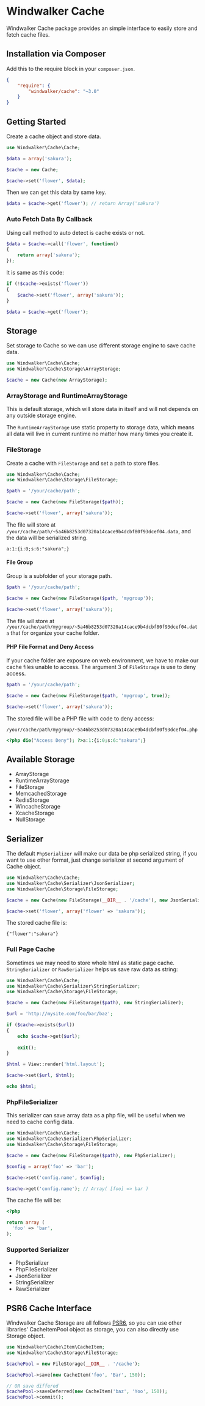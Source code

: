 # Windwalker Cache

Windwalker Cache package provides an simple interface to easily store and fetch cache files.  

## Installation via Composer

Add this to the require block in your `composer.json`.

``` json
{
    "require": {
        "windwalker/cache": "~3.0"
    }
}
```

## Getting Started

Create a cache object and store data.

``` php
use Windwalker\Cache\Cache;

$data = array('sakura');

$cache = new Cache;

$cache->set('flower', $data);
```

Then we can get this data by same key.

``` php
$data = $cache->get('flower'); // return Array('sakura')
```

### Auto Fetch Data By Callback

Using call method to auto detect is cache exists or not. 

``` php
$data = $cache->call('flower', function()
{
    return array('sakura');
});
```

It is same as this code:

``` php
if (!$cache->exists('flower'))
{
    $cache->set('flower', array('sakura'));
}

$data = $cache->get('flower');
```

## Storage

Set storage to Cache so we can use different storage engine to save cache data.

``` php
use Windwalker\Cache\Cache;
use Windwalker\Cache\Storage\ArrayStorage;

$cache = new Cache(new ArrayStorage);
```

### ArrayStorage and RuntimeArrayStorage

This is default storage, which will store data in itself and will not depends on any outside storage engine.

The `RuntimeArrayStorage` use static property to storage data, which means all data will live in current runtime
no matter how many times you create it.

### FileStorage

Create a cache with `FileStorage` and set a path to store files.

``` php
use Windwalker\Cache\Cache;
use Windwalker\Cache\Storage\FileStorage;

$path = '/your/cache/path';

$cache = new Cache(new FileStorage($path));

$cache->set('flower', array('sakura'));
```

The file will store at `/your/cache/path/~5a46b8253d07320a14cace9b4dcbf80f93dcef04.data`, and the data will be serialized string.

```
a:1:{i:0;s:6:"sakura";}
```

#### File Group

Group is a subfolder of your storage path.

``` php
$path = '/your/cache/path';

$cache = new Cache(new FileStorage($path, 'mygroup'));

$cache->set('flower', array('sakura'));
```

The file wil store at `/your/cache/path/mygroup/~5a46b8253d07320a14cace9b4dcbf80f93dcef04.data` that for organize your cache folder.

#### PHP File Format and Deny Access

If your cache folder are exposure on web environment, we have to make our cache files unable to access. The argument 3 
 of `FileStorage` is use to deny access.
  
``` php
$path = '/your/cache/path';

$cache = new Cache(new FileStorage($path, 'mygroup', true));

$cache->set('flower', array('sakura'));
```

The stored file will be a PHP file with code to deny access:

`/your/cache/path/mygroup/~5a46b8253d07320a14cace9b4dcbf80f93dcef04.php`

``` php
<?php die("Access Deny"); ?>a:1:{i:0;s:6:"sakura";}
```

## Available Storage

- ArrayStorage
- RuntimeArrayStorage
- FileStorage
- MemcachedStorage
- RedisStorage
- WincacheStorage
- XcacheStorage
- NullStorage

## Serializer

The default `PhpSerializer` will make our data be php serialized string, if you want to use other format,
just change serializer at second argument of Cache object.

``` php
use Windwalker\Cache\Cache;
use Windwalker\Cache\Serializer\JsonSerializer;
use Windwalker\Cache\Storage\FileStorage;

$cache = new Cache(new FileStorage(__DIR__ . '/cache'), new JsonSerializer);

$cache->set('flower', array('flower' => 'sakura'));
```

The stored cache file is:

```
{"flower":"sakura"}
```

### Full Page Cache

Sometimes we may need to store whole html as static page cache. `StringSerializer` or `RawSerializer` helps us save raw data as string:
 
``` php
use Windwalker\Cache\Cache;
use Windwalker\Cache\Serializer\StringSerializer;
use Windwalker\Cache\Storage\FileStorage;

$cache = new Cache(new FileStorage($path), new StringSerializer);

$url = 'http://mysite.com/foo/bar/baz';

if ($cache->exists($url))
{
    echo $cache->get($url);
    
    exit();
}

$html = View::render('html.layout');

$cache->set($url, $html);

echo $html;
```

### PhpFileSerializer

This serializer can save array data as a php file, will be useful when we need to cache config data.

``` php
use Windwalker\Cache\Cache;
use Windwalker\Cache\Serializer\PhpSerializer;
use Windwalker\Cache\Storage\FileStorage;

$cache = new Cache(new FileStorage($path), new PhpSerializer);

$config = array('foo' => 'bar');

$cache->set('config.name', $config);

$cache->get('config.name'); // Array( [foo] => bar )
```

The cache file will be:

``` php
<?php

return array (
  'foo' => 'bar',
);
```

### Supported Serializer

- PhpSerializer
- PhpFileSerializer
- JsonSerializer
- StringSerializer
- RawSerializer

## PSR6 Cache Interface

Windwalker Cache Storage are all follows [PSR6](http://www.php-fig.org/psr/psr-6/), so you can use other libraries'
CacheItemPool object as storage, you can also directly use Storage object.

``` php
use Windwalker\Cache\Item\CacheItem;
use Windwalker\Cache\Storage\FileStorage;

$cachePool = new FileStorage(__DIR__ . '/cache');

$cachePool->save(new CacheItem('foo', 'Bar', 150));

// OR save differed
$cachePool->saveDeferred(new CacheItem('baz', 'Yoo', 150));
$cachePool->commit();
```

